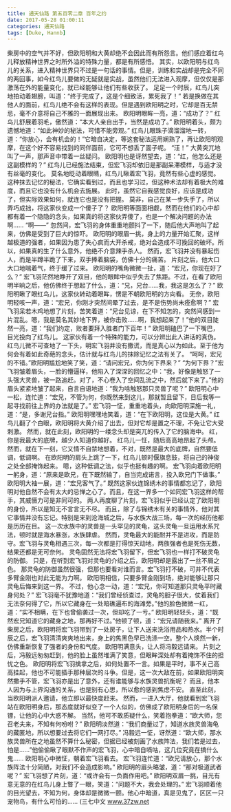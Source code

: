 ```yaml
---
title: 通天仙路 第五百零二章 百年之约
date: 2017-05-28 01:00:11
categories: 通天仙路
tags: [Duke, Hannb]
---
```


柴房中的空气并不好，但欧阳明和大黄却绝不会因此而有所怨言。他们感应着红鸟儿释放精神世界之时所外溢的特殊力量，都是有所感悟。
其实，以欧阳明与红鸟儿的关系，进入精神世界只不过是一句话的事情。但是，训练和实战却是完全不同的两回事，如今红鸟儿要做的无疑就是实战，虽然他们无法进入观摩，但仅仅是那激荡在外的能量变化，就已经能够让他们有些收获了。
足足一个时辰，红鸟儿突地拍动着翅膀，叫道：“终于完成了，这是个细致活，累死我了！”
若是换做在其他人的面前，红鸟儿绝不会有这样的表现。但是遇到欧阳明之时，它却是百无禁忌，毫不介意将自己不雅的一面展现出来。
欧阳明眼眸一亮，道：“成功了？”
红鸟儿舒展着羽毛，傲然道：“本大人亲自出手，当然是成功了。”
欧阳明着头，颇为遗憾地道：“如此神妙的秘法，可惜不能旁观。”
红鸟儿眼珠子滴溜溜地一转，道：“你放心，会有机会的！”它暗自决定，等这套秘法运用娴熟了，再让欧阳明观摩，在这个好不容易找到的同伴面前，它可不想丢了面子呢。
“汪！”
大黄突兀地叫了一声，那声音中带着一丝疑问。
欧阳明也是讶然望去，道：“红，他怎么还是这副模样的？”
红鸟儿已经施法结束，但宏飞羽却依旧是那副呆滞模样，与适才没有丝毫的变化。
莫名地眨动着眼睛，红鸟儿瞅着宏飞羽，竟然有些心虚的感觉。这种抹去记忆的秘法，它确实看到过，而且也学习过，但这种术法却有着极大的难度，而且它也没有什么机会去施展。
此时，虽然它自我感觉良好，应该是成功了，但实际效果如何，就连它也是没有把握。
莫非，自己在某一步失手了，所以弄巧成拙，将这家伙变成一个傻子了？
欧阳明等面面相觑，然而在他们的心中却都有着一个隐隐的念头，如果真的将这家伙弄傻了，也是一个解决问题的办法啊……
“啊——”
忽然间，宏飞羽的身体重重地颤抖了一下，随后他大声地叫了起来，仿佛是受到了巨大的惊吓。
欧阳明的眼眉一挑，身上的力量开始汇聚，这样越极道的强者，如果因为患了失心疯而大开杀戒，绝对会造成不可挽回的破坏。所以，如果真的生了什么意外，他绝不介意辣手杀人。
然而，宏飞羽并没有暴起伤人，而是半蹲半跪了下来，双手捧着脑袋，仿佛十分的痛苦。
片刻之后，他大口大口地喘着气，终于缓了过来。
欧阳明的嘴角微微一扯，道：“宏兄，你现在好了么？”
宏飞羽茫然地睁开了双目，他的眼眸中似乎失去了焦距。不过，在看了欧阳明半晌之后，他仿佛终于想起了什么，道：“兄，兄台……我，我这是怎么了？”
欧阳明瞅了眼红鸟儿，这家伙转动着眼眸，愣是不朝欧阳明的方向看。
无奈，欧阳明轻咳一声，道：“宏兄，你刚才突然间晕了过去，是不是伤势尚未痊愈啊？”
宏飞羽呆若木鸡地想了片刻，苦笑着道：“兄台见谅，在下不知怎的，突然间感到一片混乱。嗯，我是莫名其妙地下界，被你击败……啊，我想起来了！”他的双目陡然一亮，道：“我们约定，败者要拜入胜者门下百年！”
欧阳明磕巴了一下嘴巴，目光投向了红鸟儿。
这家伙有着一个特殊的能力，可以分辨出此人讲话的真伪。
红鸟儿微不可查地了一下头，明宏飞羽并没有撒谎，而是真心以为如此。至于他为何会有着如此奇葩的念头，估计就与红鸟儿的抹除记忆之法有关了。
“呵呵，宏兄的不错。”欧阳明尴尬地笑了笑，道：“请问宏兄，你为何下界来？”
“为何下界？”宏飞羽皱着眉头，一脸的懵逼样，他陷入了深深的回忆之中：“我，好像是触怒了一头强大灵兽，被一路追赶。对了，不心卷入了空间乱流之中，然后就下来了。”他的眉头紧紧地皱了起来，自言自语地道：“我为啥触怒那只灵兽了呢？”
欧阳明心中一松，连忙道：“宏兄，不管为何，你既然来到这儿，那就暂且留下，日后我等一起寻找前往上界的办法就是了。”
宏飞羽一怔，重重地着头，向欧阳明深施一礼，道：“是，多谢兄台指。”
欧阳明嘿嘿地笑着，道：“在下欧阳明，这位是大黄。”
红鸟儿翻了个白眼，欧阳明将大黄介绍了出去，但对它却是置之不理，不免让它大受刺激。
然而，就在此刻，欧阳明的一缕念头却是突兀的传入了它的脑海中。
红，你是我最大的底牌，越少人知道你越好。
红鸟儿一怔，随后高高地昂起了头颅。然而，就在下一刻，它又情不自禁地想着，不对，既然是最大的底牌，自然要低调，低调啊。
在欧阳明的肩头上跳了一下，红鸟儿顿时偃旗息鼓，将自己的神俊之处全部掩饰起来。
嗯，这种低调之法，似乎也挺有趣的啊。
宏飞羽向着欧阳明一躬身，道：“原来是欧兄，在下既然输了，自当完成诺言，投入欧兄门下做事。”
欧阳明大袖一展，道：“宏兄客气了。”
既然这家伙连锦绣木的事情都忘记了，欧阳明对他自然不会有太大的忌惮之心了。而且，在这一界多一个如同宏飞羽这样的帮手，其威慑力可是非同可的。
两人再度聊了片刻，宏飞羽似乎已经认定了欧阳明的身份，所以是知无不言言无不尽。
而且，除了与锦绣木有关的事情外，他对其它事情并没有忘记。特别是来到沧海城之后，与水族大战三场，每一次的经历他都是历历在目。
这一次水族中的灵兽是一头罕见的灵龟，这头灵龟一旦运用水系咒法，顿时就是海水暴涨，水族肆虐。
然而，灵龟最大的能耐并不是进攻，而是防守。宏飞羽与灵龟相遇三次，每一次都是打得惊天动地，两族强者也是死伤无数，结果还都是无可奈何。
灵龟固然无法将宏飞羽留下，但宏飞羽也一样打不破灵龟的防御。
只是，在听到宏飞羽对灵龟的介绍之后，欧阳明却是露出了一丝不屑之色。
那灵龟的防御虽然很强，但那也要看对谁而言。宏飞羽打不破，可并不代表多臂金刚也对此无能为力啊。
欧阳明相信，只要多臂金刚到场，绝对能够让那只灵龟后悔来到这一界。
不过，他心念一动，道：“宏兄，你可知道那只灵龟平时藏身何处？”
宏飞羽毫不犹豫地道：“我们曾经侦查过，灵龟的胆子很大，仗着我们无法奈何得了它，所以它藏身在一处暗礁遍布的海滩旁。”他的脸色微微一红，道：“实不相瞒，在下也曾偷袭过一次，但却吃了一亏。”
欧阳明轻轻头，道：“既然宏兄知道它的藏身之地，那再好不过。”他顿了顿，道：“宏兄请随我来。”
离开了柴房之后，欧阳明将宏飞羽带到了一处房子，让下人送来洗浴用品和热水。半个时辰之后，宏飞羽清清爽爽地出来，身上的焦黑色早已洗涤一空。整个人焕然一新，仿佛重新恢复了强者的身份和气度。
欧阳明满意头，让人将冯毅远请来。
片刻之后，冯毅远匆匆赶到，他的脸上虽然堆满了笑意，但眼眸深处却有着掩饰不住的担忧之色。
欧阳明将宏飞羽擒拿之后，如何处置不一言。如果是平时，事不关己高高挂起，他也不可能插手那种层次的斗争。但是，这一次大敌在前，如果欧阳明突然撒手不管，宏飞羽亦是出了意外，还有谁能够与水族灵兽抗衡呢？
而且，他本人因为与上界沟通的关系，也是别有心思，所以愈的感到焦虑不安。
直至此刻，当欧阳明派人邀请，他立即以最快度赶来。
然而，一进入大厅，他就看到宏飞羽站在欧阳明身后，那态度就好似变了一个人似的，仿佛成了欧阳明身后的一名保镖，让他的心中大惑不解。
当然，他可不敢质疑什么，笑着抱拳道：“欧大师，您召老夫来，不知有何吩咐？”
欧阳明淡然道：“我们商量过了，知道水族灵兽海龟的藏匿地，所以想要过去将它们一网打尽。”
冯毅远一怔，讶然道：“欧大师，那水族灵兽所在之地虽然不算什么秘密，但据已经被刻画了水族阵法，我们若是过去，怕是……”他偷偷瞅了眼默不作声的宏飞羽，心中暗自嘀咕，这几位究竟在搞什么鬼……
欧阳明心中微怔，朝着宏飞羽看去。
宏飞羽连忙道：“欧兄请放心，那个水族阵法十分简陋，对我们不会造成影响。”
欧阳明的眉头略皱，道：“那对极道武者呢？”
宏飞羽想了片刻，道：“或许会有一负面作用吧。”
欧阳明双眉一挑，目光有意无意的在红鸟儿身上瞥了一眼，笑道：“问题不大，我会处理的。”
宏飞羽顺着他的目光望去，不知为何，身体却是微微一颤。他心中暗道，真是见鬼了，区区一只宠物鸟，有什么可怕的……
(三七中文 www.37zw.net